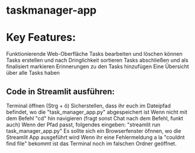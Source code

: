 # taskmanager-app

# Key Features:
Funktionierende Web-Oberfläche
Tasks bearbeiten und löschen können
Tasks erstellen und nach Dringlichkeit sortieren
Tasks abschließen und als finalisiert markieren
Erinnerungen zu den Tasks hinzufügen
Eine Übersicht über alle Tasks haben



## Code in Streamlit ausführen:
Terminal öffnen (Strg + ö)
Sicherstellen, dass ihr euch im Dateipfad befindet, wo die "task_manager_app.py" abgespeichert ist
Wenn nicht mit dem Befehl "cd" hin navigieren (fragt sonst Chat nach dem Befehl, funkt auch)
Wenn der Pfad passt, folgendes eingeben: "streamlit run task_manager_app.py"
Es sollte sich ein Browserfenster öfnnen, wo die Streamlit App ausgeführt wird
Wenn ihr eine Fehlermeldung a la "couldnt find file" bekommt ist das Terminal noch im falschen
Ordner geöffnet.


